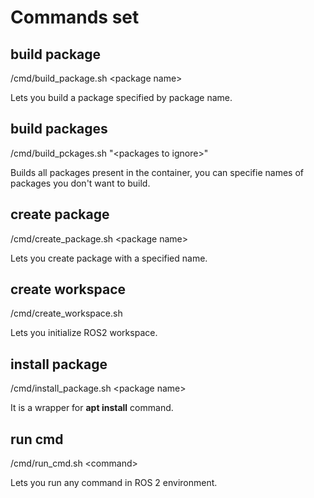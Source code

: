# Commands set

## build package

/cmd/build_package.sh \<package name\>

Lets you build a package specified by package name.

## build packages

/cmd/build_pckages.sh "\<packages to ignore>\"

Builds all packages present in the container, you can specifie names of packages you don't want to build.

## create package

/cmd/create_package.sh \<package name\>

Lets you create package with a specified name.

## create workspace

/cmd/create_workspace.sh

Lets you initialize ROS2 workspace.

## install package

/cmd/install_package.sh \<package name\>

It is a wrapper for **apt install** command.

## run cmd

/cmd/run_cmd.sh \<command\>

Lets you run any command in ROS 2 environment.